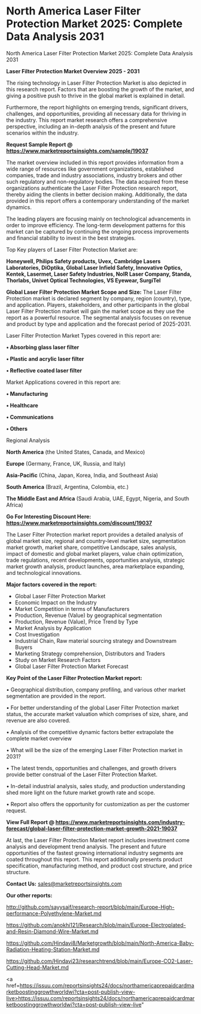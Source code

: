 # North America Laser Filter Protection Market 2025: Complete Data Analysis 2031
North America Laser Filter Protection Market 2025: Complete Data Analysis 2031

<Strong> Laser Filter Protection Market Overview 2025 - 2031</strong>

The rising technology in Laser Filter Protection Market is also depicted in this research report. Factors that are boosting the growth of the market, and giving a positive push to thrive in the global market is explained in detail.

Furthermore, the report highlights on emerging trends, significant drivers, challenges, and opportunities, providing all necessary data for thriving in the industry. This report market research offers a comprehensive perspective, including an in-depth analysis of the present and future scenarios within the industry.

<strong>Request Sample Report @ <a href=https://www.marketreportsinsights.com/sample/19037>https://www.marketreportsinsights.com/sample/19037</a></strong>

The market overview included in this report provides information from a wide range of resources like government organizations, established companies, trade and industry associations, industry brokers and other such regulatory and non-regulatory bodies. The data acquired from these organizations authenticate the Laser Filter Protection research report, thereby aiding the clients in better decision making. Additionally, the data provided in this report offers a contemporary understanding of the market dynamics.

The leading players are focusing mainly on technological advancements in order to improve efficiency. The long-term development patterns for this market can be captured by continuing the ongoing process improvements and financial stability to invest in the best strategies.

Top Key players of Laser Filter Protection Market are:

<strong>Honeywell, Philips Safety products, Uvex, Cambridge Lasers Laboratories, DiOptika, Global Laser Infield Safety, Innovative Optics, Kentek, Lasermet, Laser Safety Industries, NoIR Laser Company, Standa, Thorlabs, Univet Optical Technologies, VS Eyewear, SurgiTel</strong>

<strong><b>Global Laser Filter Protection Market Scope and Size:</b></strong>
The Laser Filter Protection market is declared segment by company, region (country), type, and application. Players, stakeholders, and other participants in the global Laser Filter Protection market will gain the market scope as they use the report as a powerful resource. The segmental analysis focuses on revenue and product by type and application and the forecast period of 2025-2031.

Laser Filter Protection Market Types covered in this report are:

<strong>• Absorbing glass laser filter

• Plastic and acrylic laser filter

• Reflective coated laser filter</strong>

Market Applications covered in this report are:

<strong>• Manufacturing

• Healthcare

• Communications

• Others</strong> 

Regional Analysis

<strong>North America</strong> (the United States, Canada, and Mexico)

<strong>Europe</strong> (Germany, France, UK, Russia, and Italy)

<strong>Asia-Pacific</strong> (China, Japan, Korea, India, and Southeast Asia)

<strong>South America</strong> (Brazil, Argentina, Colombia, etc.)

<strong>The Middle East and Africa</strong> (Saudi Arabia, UAE, Egypt, Nigeria, and South Africa)

<strong>Go For Interesting Discount Here: <a href=https://www.marketreportsinsights.com/discount/19037>https://www.marketreportsinsights.com/discount/19037</a></strong>

The Laser Filter Protection market report provides a detailed analysis of global market size, regional and country-level market size, segmentation market growth, market share, competitive Landscape, sales analysis, impact of domestic and global market players, value chain optimization, trade regulations, recent developments, opportunities analysis, strategic market growth analysis, product launches, area marketplace expanding, and technological innovations.

<strong><b>Major factors covered in the report:</b></strong>
<ul>
  <li>Global Laser Filter Protection Market </li>
  <li>Economic Impact on the Industry</li>
  <li>Market Competition in terms of Manufacturers</li>
  <li>Production, Revenue (Value) by geographical segmentation</li>
  <li>Production, Revenue (Value), Price Trend by Type</li>
  <li>Market Analysis by Application</li>
  <li>Cost Investigation</li>
  <li>Industrial Chain, Raw material sourcing strategy and Downstream Buyers</li>
  <li>Marketing Strategy comprehension, Distributors and Traders</li>
  <li>Study on Market Research Factors</li>
  <li>Global Laser Filter Protection Market Forecast</li>
</ul>

<strong><b>Key Point of the Laser Filter Protection Market report:</b></strong>

• Geographical distribution, company profiling, and various other market segmentation are provided in the report.

• For better understanding of the global Laser Filter Protection market status, the accurate market valuation which comprises of size, share, and revenue are also covered.

• Analysis of the competitive dynamic factors better extrapolate the complete market overview

• What will be the size of the emerging Laser Filter Protection market in 2031?

• The latest trends, opportunities and challenges, and growth drivers provide better construal of the Laser Filter Protection Market.

• In-detail industrial analysis, sales study, and production understanding shed more light on the future market growth rate and scope.

• Report also offers the opportunity for customization as per the customer request.

<strong><b>View Full Report @ <a href=https://www.marketreportsinsights.com/industry-forecast/global-laser-filter-protection-market-growth-2021-19037>https://www.marketreportsinsights.com/industry-forecast/global-laser-filter-protection-market-growth-2021-19037</a></b></strong>


At last, the Laser Filter Protection Market report includes investment come analysis and development trend analysis. The present and future opportunities of the fastest growing international industry segments are coated throughout this report. This report additionally presents product specification, manufacturing method, and product cost structure, and price structure.

<strong>Contact Us:</strong>
sales@marketreportsinsights.com

<strong>Our other reports:</strong>

<a href=http://github.com/sayysaif/research-report/blob/main/Europe-High-performance-Polyethylene-Market.md>http://github.com/sayysaif/research-report/blob/main/Europe-High-performance-Polyethylene-Market.md</a>

<a href=https://github.com/anokhi121/Research/blob/main/Europe-Electroplated-and-Resin-Diamond-Wire-Market.md>https://github.com/anokhi121/Research/blob/main/Europe-Electroplated-and-Resin-Diamond-Wire-Market.md</a>

<a href=https://github.com/Hindavi8/Marketgrowth/blob/main/North-America-Baby-Radiation-Heating-Station-Market.md>https://github.com/Hindavi8/Marketgrowth/blob/main/North-America-Baby-Radiation-Heating-Station-Market.md</a>

<a href=https://github.com/Hindavi23/researchtrend/blob/main/Europe-CO2-Laser-Cutting-Head-Market.md>https://github.com/Hindavi23/researchtrend/blob/main/Europe-CO2-Laser-Cutting-Head-Market.md</a>

<a href=https://issuu.com/reportsinsights24/docs/northamericaprepaidcardmarketboostinggrowthworldwi?cta=post-publish-view-live>https://issuu.com/reportsinsights24/docs/northamericaprepaidcardmarketboostinggrowthworldwi?cta=post-publish-view-live</a>"
